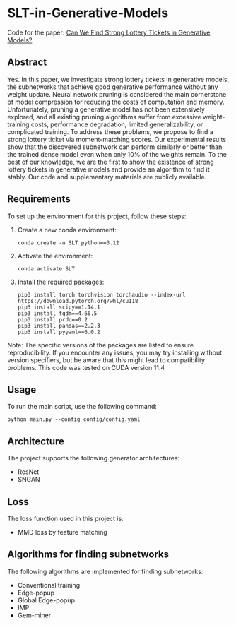 # SLT-in-Generative-Models
Code for the paper: [Can We Find Strong Lottery Tickets in Generative Models?](https://ojs.aaai.org/index.php/AAAI/article/view/25433)

## Abstract
Yes. In this paper, we investigate strong lottery tickets in generative models, the subnetworks that achieve good generative performance without any weight update. Neural network pruning is considered the main cornerstone of model compression for reducing the costs of computation and memory. Unfortunately, pruning a generative model has not been extensively explored, and all existing pruning algorithms suffer from excessive weight-training costs, performance degradation, limited generalizability, or complicated training. To address these problems, we propose to find a strong lottery ticket via moment-matching scores. Our experimental results show that the discovered subnetwork can perform similarly or better than the trained dense model even when only 10% of the weights remain. To the best of our knowledge, we are the first to show the existence of strong lottery tickets in generative models and provide an algorithm to find it stably. Our code and supplementary materials are publicly available.

## Requirements

To set up the environment for this project, follow these steps:

1. Create a new conda environment:
   ```
   conda create -n SLT python==3.12
   ```

2. Activate the environment:
   ```
   conda activate SLT
   ```

3. Install the required packages:
   ```
   pip3 install torch torchvision torchaudio --index-url https://download.pytorch.org/whl/cu118
   pip3 install scipy==1.14.1
   pip3 install tqdm==4.66.5
   pip3 install prdc==0.2
   pip3 install pandas==2.2.3
   pip3 install pyyaml==6.0.2

Note: The specific versions of the packages are listed to ensure reproducibility. If you encounter any issues, you may try installing without version specifiers, but be aware that this might lead to compatibility problems. This code was tested on CUDA version 11.4

## Usage

To run the main script, use the following command:

```
python main.py --config config/config.yaml
```


## Architecture

The project supports the following generator architectures:
- ResNet
- SNGAN

## Loss

The loss function used in this project is:
- MMD loss by feature matching

## Algorithms for finding subnetworks

The following algorithms are implemented for finding subnetworks:
- Conventional training
- Edge-popup
- Global Edge-popup
- IMP
- Gem-miner


